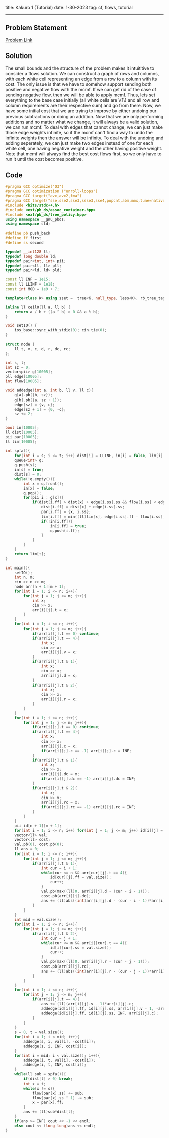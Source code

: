 title: Kakuro 1 (Tutorial)
date: 1-30-2023
tag: cf, flows, tutorial

---

## Problem Statement

[Problem Link](https://codeforces.com/group/uodset6U2h/contest/420481/problem/A)

## Solution

The small bounds and the structure of the problem makes it intuititive to consider a flows solution. We can construct a graph of rows and columns, with each white cell representing an edge from a row to a column with its cost. The only issue is that we have to somehow support sending both positive and negative flow with the mcmf. If we can get rid of the case of sending negative flow, then we will be able to apply mcmf. Thus, lets set everything to the base case initially (all white cells are \\(1\\) and all row and column requirements are their respective sum) and go from there. Now, we have some initial cost that we are trying to improve by either undoing our previous subtractions or doing an addition. Now that we are only performing additions and no matter what we change, it will always be a valid solution, we can run mcmf. To deal with edges that cannot change, we can just make those edge weights infinite, so if the mcmf can't find a way to undo the infinite weights then the answer will be infinity. To deal with the undoing and adding seperately, we can just make two edges instead of one for each white cell, one having negative weight and the other having positive weight. Note that mcmf will always find the best cost flows first, so we only have to run it until the cost becomes positive.

## Code

```c++
#pragma GCC optimize("O3")
#pragma GCC optimization ("unroll-loops")
#pragma GCC target("avx,avx2,fma")
#pragma GCC target("sse,sse2,sse3,ssse3,sse4,popcnt,abm,mmx,tune=native")
#include <bits/stdc++.h>
#include <ext/pb_ds/assoc_container.hpp>
#include <ext/pb_ds/tree_policy.hpp>
using namespace __gnu_pbds;
using namespace std;

#define pb push_back
#define ff first
#define ss second

typedef __int128 ll;
typedef long double ld;
typedef pair<int, int> pii;
typedef pair<ll, ll> pll;
typedef pair<ld, ld> pld;

const ll INF = 1e15;
const ll LLINF = 1e18;
const int MOD = 1e9 + 7;

template<class K> using sset =  tree<K, null_type, less<K>, rb_tree_tag, tree_order_statistics_node_update>;

inline ll ceil0(ll a, ll b) {
    return a / b + ((a ^ b) > 0 && a % b);
}

void setIO() {
    ios_base::sync_with_stdio(0); cin.tie(0);
}

struct node {
    ll t, v, c, d, r, dc, rc;
};

int s, t;
int sz = 0;
vector<pii> g[10005];
pll edge[10005];
int flow[10005];

void addedge(int a, int b, ll v, ll c){
    g[a].pb({b, sz});
    g[b].pb({a, sz + 1});
    edge[sz] = {v, c};
    edge[sz + 1] = {0, -c};
    sz += 2;
}

bool in[10005];
ll dist[10005];
pii par[10005];
ll lim[10005];

int spfa(){
    for(int i = s; i <= t; i++) dist[i] = LLINF, in[i] = false, lim[i] = INF;
    queue<int> q;
    q.push(s);
    in[s] = true;
    dist[s] = 0;
    while(!q.empty()){
        int x = q.front();
        in[x] = false;
        q.pop();
        for(pii i : g[x]){
            if(dist[i.ff] > dist[x] + edge[i.ss].ss && flow[i.ss] < edge[i.ss].ff){
                dist[i.ff] = dist[x] + edge[i.ss].ss;
                par[i.ff] = {x, i.ss};
                lim[i.ff] = min((ll)lim[x], edge[i.ss].ff - flow[i.ss]);
                if(!in[i.ff]){
                    in[i.ff] = true;
                    q.push(i.ff);
                }
            }
        }
    }
    return lim[t];
}

int main(){
    setIO();
    int n, m;
    cin >> n >> m;
    node arr[n + 1][m + 1];
    for(int i = 1; i <= n; i++){
        for(int j = 1; j <= m; j++){
            int x;
            cin >> x;
            arr[i][j].t = x;
        }
    }
    for(int i = 1; i <= n; i++){
        for(int j = 1; j <= m; j++){
            if(arr[i][j].t == 0) continue;
            if(arr[i][j].t == 4){
                int x;
                cin >> x;
                arr[i][j].v = x;
            }
            if(arr[i][j].t & 1){
                int x;
                cin >> x;
                arr[i][j].d = x;
            }
            if(arr[i][j].t & 2){
                int x;
                cin >> x;
                arr[i][j].r = x;
            }
        }
    }
    for(int i = 1; i <= n; i++){
        for(int j = 1; j <= m; j++){
            if(arr[i][j].t == 0) continue;
            if(arr[i][j].t == 4){
                int x;
                cin >> x;
                arr[i][j].c = x;
                if(arr[i][j].c == -1) arr[i][j].c = INF;
            }
            if(arr[i][j].t & 1){
                int x;
                cin >> x;
                arr[i][j].dc = x;
                if(arr[i][j].dc == -1) arr[i][j].dc = INF;
            }
            if(arr[i][j].t & 2){
                int x;
                cin >> x;
                arr[i][j].rc = x;
                if(arr[i][j].rc == -1) arr[i][j].rc = INF;
            }
        }
    }
    pii id[n + 1][m + 1];
    for(int i = 1; i <= n; i++) for(int j = 1; j <= m; j++) id[i][j] = {-1, -1};
    vector<ll> val;
    vector<ll> cost;
    val.pb(0), cost.pb(0);
    ll ans = 0;
    for(int i = 1; i <= n; i++){
        for(int j = 1; j <= m; j++){
            if(arr[i][j].t & 1){
                int cur = i + 1;
                while(cur <= n && arr[cur][j].t == 4){
                    id[cur][j].ff = val.size();
                    cur++;
                }
                val.pb(max((ll)0, arr[i][j].d - (cur - i - 1)));
                cost.pb(arr[i][j].dc);
                ans += (ll)abs((int)arr[i][j].d - (cur - i - 1))*arr[i][j].dc;
            }
        }
    }
    int mid = val.size();
    for(int i = 1; i <= n; i++){
        for(int j = 1; j <= m; j++){
            if(arr[i][j].t & 2){
                int cur = j + 1;
                while(cur <= m && arr[i][cur].t == 4){
                    id[i][cur].ss = val.size();
                    cur++;
                }
                val.pb(max((ll)0, arr[i][j].r - (cur - j - 1)));
                cost.pb(arr[i][j].rc);
                ans += (ll)abs((int)arr[i][j].r - (cur - j - 1))*arr[i][j].rc;
            }
        }
    }
    for(int i = 1; i <= n; i++){
        for(int j = 1; j <= m; j++){
            if(arr[i][j].t == 4){
                ans += (ll)(arr[i][j].v - 1)*arr[i][j].c;
                addedge(id[i][j].ff, id[i][j].ss, arr[i][j].v - 1, -arr[i][j].c);
                addedge(id[i][j].ff, id[i][j].ss, INF, arr[i][j].c);
            }
        }
    }
    s = 0, t = val.size();
    for(int i = 1; i < mid; i++){
        addedge(s, i, val[i], -cost[i]);
        addedge(s, i, INF, cost[i]);
    }
    for(int i = mid; i < val.size(); i++){
        addedge(i, t, val[i], -cost[i]);
        addedge(i, t, INF, cost[i]);
    }
    while(ll sub = spfa()){
        if(dist[t] > 0) break;
        int x = t;
        while(x != s){
            flow[par[x].ss] += sub;
            flow[par[x].ss ^ 1] -= sub;
            x = par[x].ff;
        }
        ans += (ll)sub*dist[t];
    }
    if(ans >= INF) cout << -1 << endl;
    else cout << (long long)ans << endl;
}
```